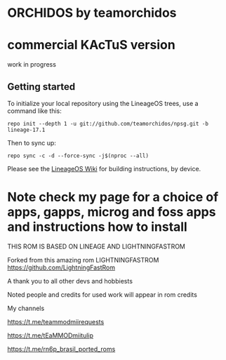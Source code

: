 ORCHIDOS by teamorchidos
===========
# commercial KAcTuS version

work in progress

Getting started
---------------
To initialize your local repository using the LineageOS trees, use a command like this:
```
repo init --depth 1 -u git://github.com/teamorchidos/npsg.git -b lineage-17.1
```
Then to sync up:
```
repo sync -c -d --force-sync -j$(nproc --all)

```
Please see the [LineageOS Wiki](https://wiki.lineageos.org/) for building instructions, by device.

# Note check my page for a choice of apps, gapps, microg and foss apps and instructions how to install

THIS ROM IS BASED ON LINEAGE AND LIGHTNINGFASTROM

Forked from this amazing rom LIGHTNINGFASTROM
https://github.com/LightningFastRom

A thank you to all other devs and hobbiests

Noted people and credits for used work will appear in rom credits

My channels

https://t.me/teammodmiirequests

https://t.me/tEaMMODmiitulip

https://t.me/rn6p_brasil_ported_roms
